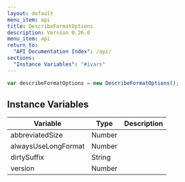 ```yaml
---
layout: default
menu_item: api
title: DescribeFormatOptions
description: Version 0.26.0
menu_item: api
return_to:
  "API Documentation Index": /api/
sections:
  "Instance Variables": "#ivars"
---
```


```js
var describeFormatOptions = new DescribeFormatOptions();
```

## <a name="ivars"></a>Instance Variables

| Variable | Type | Description |
| --- | --- | --- |
| <a name="abbreviatedSize"></a>abbreviatedSize | Number |  |
| <a name="alwaysUseLongFormat"></a>alwaysUseLongFormat | Number |  |
| <a name="dirtySuffix"></a>dirtySuffix | String |  |
| <a name="version"></a>version | Number |  |

